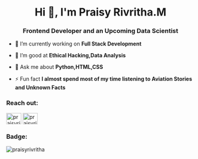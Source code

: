 <h1 align="center">Hi 👋, I'm Praisy Rivritha.M</h1>
<h3 align="center">Frontend Developer and an Upcoming Data Scientist</h3>

- 🔭 I’m currently working on **Full Stack Development**

- 🌱 I’m good at **Ethical Hacking,Data Analysis**

- 💬 Ask me about **Python,HTML,CSS**

- ⚡ Fun fact **I almost spend most of my time listening to Aviation Stories and Unknown Facts**

<h3 align="left">Reach out:</h3>
<p align="left">
<a href="https://www.linkedin.com/in/praisy-rivritha-m-585279225/" target="blank"><img align="center" src="https://raw.githubusercontent.com/rahuldkjain/github-profile-readme-generator/master/src/images/icons/Social/linked-in-alt.svg" alt="praisyrivritha.m" height="30" width="40" /></a>
<a href="https://www.hackerrank.com/praisyrivritha_m" target="blank"><img align="center" src="https://raw.githubusercontent.com/rahuldkjain/github-profile-readme-generator/master/src/images/icons/Social/hackerrank.svg" alt="praisyrivritha_m" height="30" width="40" /></a>
</p>
<h3 align="left">Badge:</h3>
<p><img align="center" src="https://github-readme-streak-stats.herokuapp.com/?user=praisyrivritha&" alt="praisyrivritha" /></p>

